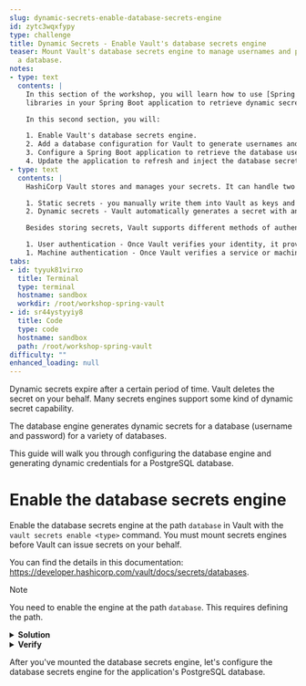 ```yaml
---
slug: dynamic-secrets-enable-database-secrets-engine
id: zytc3wqxfypy
type: challenge
title: Dynamic Secrets - Enable Vault's database secrets engine
teaser: Mount Vault's database secrets engine to manage usernames and passwords for
  a database.
notes:
- type: text
  contents: |
    In this section of the workshop, you will learn how to use [Spring Vault](https://spring.io/projects/spring-vault) and [Spring Cloud Vault](https://cloud.spring.io/spring-cloud-vault/reference/html/)
    libraries in your Spring Boot application to retrieve dynamic secrets managed by HashiCorp Vault.

    In this second section, you will:

    1. Enable Vault's database secrets engine.
    2. Add a database configuration for Vault to generate usernames and password on demand.
    3. Configure a Spring Boot application to retrieve the database username and password from Vault.
    4. Update the application to refresh and inject the database secret.
- type: text
  contents: |
    HashiCorp Vault stores and manages your secrets. It can handle two main types of secrets:

    1. Static secrets - you manually write them into Vault as keys and values and handle their rotation.
    2. Dynamic secrets - Vault automatically generates a secret with an expiration date. When the secret expires, Vault deletes it.

    Besides storing secrets, Vault supports different methods of authentication.

    1. User authentication - Once Vault verifies your identity, it provides a token for future requests.
    1. Machine authentication - Once Vault verifies a service or machine identity, it provides a token for future requests.
tabs:
- id: tyyuk81virxo
  title: Terminal
  type: terminal
  hostname: sandbox
  workdir: /root/workshop-spring-vault
- id: sr44ystyyiy8
  title: Code
  type: code
  hostname: sandbox
  path: /root/workshop-spring-vault
difficulty: ""
enhanced_loading: null
---
```


Dynamic secrets expire after a certain period of time. Vault deletes the secret on
your behalf. Many secrets engines support some kind of dynamic secret capability.

The database engine generates dynamic secrets for a database (username and password) for
a variety of databases.

This guide will walk you through configuring the database engine and
generating dynamic credentials for a PostgreSQL database.

Enable the database secrets engine
===

Enable the database secrets engine at the path `database` in Vault
with the `vault secrets enable <type>` command.
You must mount secrets engines before Vault can issue secrets on your behalf.

You can find the details in this documentation: https://developer.hashicorp.com/vault/docs/secrets/databases.

> [!NOTE]
> You need to enable the engine at the path `database`. This requires defining the path.

<details>
<summary><b>Solution</b></summary>
Run the following command in the <b>Terminal</b> tab.

```shell
vault secrets enable database
```
</details>

<details>
<summary><b>Verify</b></summary>
After mounting the secrets engine, verify that you've created the secrets engine using the following:

```shell
vault secrets list
```
</details>

After you've mounted the database secrets engine, let's configure the database secrets engine
for the application's PostgreSQL database.
